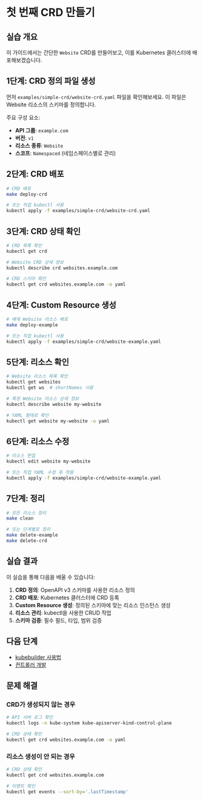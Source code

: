 # 첫 번째 CRD 만들기

## 실습 개요

이 가이드에서는 간단한 `Website` CRD를 만들어보고, 이를 Kubernetes 클러스터에 배포해보겠습니다.

## 1단계: CRD 정의 파일 생성

먼저 `examples/simple-crd/website-crd.yaml` 파일을 확인해보세요. 이 파일은 Website 리소스의 스키마를 정의합니다.

주요 구성 요소:
- **API 그룹**: `example.com`
- **버전**: `v1`
- **리소스 종류**: `Website`
- **스코프**: `Namespaced` (네임스페이스별로 관리)

## 2단계: CRD 배포

```bash
# CRD 배포
make deploy-crd

# 또는 직접 kubectl 사용
kubectl apply -f examples/simple-crd/website-crd.yaml
```

## 3단계: CRD 상태 확인

```bash
# CRD 목록 확인
kubectl get crd

# Website CRD 상세 정보
kubectl describe crd websites.example.com

# CRD 스키마 확인
kubectl get crd websites.example.com -o yaml
```

## 4단계: Custom Resource 생성

```bash
# 예제 Website 리소스 배포
make deploy-example

# 또는 직접 kubectl 사용
kubectl apply -f examples/simple-crd/website-example.yaml
```

## 5단계: 리소스 확인

```bash
# Website 리소스 목록 확인
kubectl get websites
kubectl get ws  # shortNames 사용

# 특정 Website 리소스 상세 정보
kubectl describe website my-website

# YAML 형태로 확인
kubectl get website my-website -o yaml
```

## 6단계: 리소스 수정

```bash
# 리소스 편집
kubectl edit website my-website

# 또는 직접 YAML 수정 후 적용
kubectl apply -f examples/simple-crd/website-example.yaml
```

## 7단계: 정리

```bash
# 모든 리소스 정리
make clean

# 또는 단계별로 정리
make delete-example
make delete-crd
```

## 실습 결과

이 실습을 통해 다음을 배울 수 있습니다:

1. **CRD 정의**: OpenAPI v3 스키마를 사용한 리소스 정의
2. **CRD 배포**: Kubernetes 클러스터에 CRD 등록
3. **Custom Resource 생성**: 정의된 스키마에 맞는 리소스 인스턴스 생성
4. **리소스 관리**: kubectl을 사용한 CRUD 작업
5. **스키마 검증**: 필수 필드, 타입, 범위 검증

## 다음 단계

- [kubebuilder 사용법](./04-kubebuilder-guide.md)
- [컨트롤러 개발](./05-controller-development.md)

## 문제 해결

### CRD가 생성되지 않는 경우
```bash
# API 서버 로그 확인
kubectl logs -n kube-system kube-apiserver-kind-control-plane

# CRD 상태 확인
kubectl get crd websites.example.com -o yaml
```

### 리소스 생성이 안 되는 경우
```bash
# CRD 상태 확인
kubectl get crd websites.example.com

# 이벤트 확인
kubectl get events --sort-by='.lastTimestamp'
```
